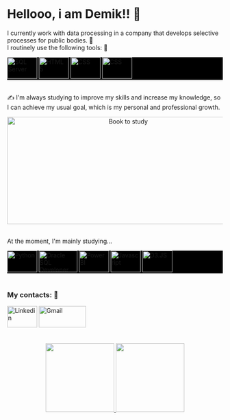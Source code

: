 <h1>Hellooo, i am Demik!! 👋<br></h1>

I currently work with data processing in a company that develops selective processes for public bodies. 🤩<br>
I routinely use the following tools: 🤔

<div style="display: inline_block; background-color: black;">
  <img height="50" width="70" alt="SQL Server" target="_blank" src="https://silk.us/wp-content/uploads/2021/03/sql-server-logo-white.png" />
  <img height="50" width="70" alt="HTML 5" target="_blank" src="https://cdn.jsdelivr.net/gh/devicons/devicon/icons/html5/html5-plain-wordmark.svg" />
  <img height="50" width="70" alt="CSS" target="_blank" src="https://cdn.jsdelivr.net/gh/devicons/devicon/icons/css3/css3-plain-wordmark.svg" />
  <img height="50" width="70" alt="CSS" target="_blank" src="https://logos-world.net/wp-content/uploads/2022/02/Microsoft-Excel-Emblem-700x394.png" /> 
</div><br>

✍️ I'm always studying to improve my skills and increase my knowledge, so I can achieve my usual goal, which is my personal and professional growth. <br>

<div align="center" style="display: inline_block;">
  <img height="250" width="550" alt="Book to study" src="https://media.giphy.com/media/Ii3Oi0h2srCD7m0iX1/giphy.gif" />
</div><br> 

At the moment, I'm mainly studying...

<div style="display: inline_block; background-color: black;">
  <img height="50" width="70" alt="Python" src="https://cdn.jsdelivr.net/gh/devicons/devicon/icons/python/python-original-wordmark.svg" />
  <img height="50" width="90" alt="Oracle SQL Developer" target="_blank" src="https://miro.medium.com/max/720/0*thHWKoWkDyr04Tju.png" />
  <img height="50" width="70" alt="Power BI" target="_blank" src="https://logos-world.net/wp-content/uploads/2022/02/Microsoft-Power-BI-Symbol-700x394.png" />
  <img height="50" width="70" alt="Javascript" target="_blank" src="https://cdn.jsdelivr.net/gh/devicons/devicon/icons/javascript/javascript-original.svg" />
  <img height="50" width="70" alt="D3.JS" src="https://cdn.jsdelivr.net/gh/devicons/devicon/icons/d3js/d3js-original.svg" />
</div><br>     

<h3>My contacts: 📧</h3>
<div>
  <a href="https://www.linkedin.com/in/demik-freitas"><img height="50" width="70" alt="Linkedin" target="_blank"  src="https://cdn.jsdelivr.net/gh/devicons/devicon/icons/linkedin/linkedin-original.svg" /></a>
  <a href="mailto:demik.freitast2d18@gmail.com"><img height="50" width="110" alt="Gmail" target="_blank" src="https://ssl.gstatic.com/ui/v1/icons/mail/rfr/logo_gmail_lockup_default_1x_r5.png" /></a>
 </div><br><br>
 
<div align="center">
  <a href="https://github.com/DemikFR">
  <img height="160em" src="https://github-readme-stats.vercel.app/api?username=DemikFR&show_icons=true&theme=dracula&include_all_commits=true&count_private=true"/>
  <img height="160em" src="https://github-readme-stats.vercel.app/api/top-langs/?username=DemikFR&layout=compact&langs_count=7&theme=dracula"/>
</div>


